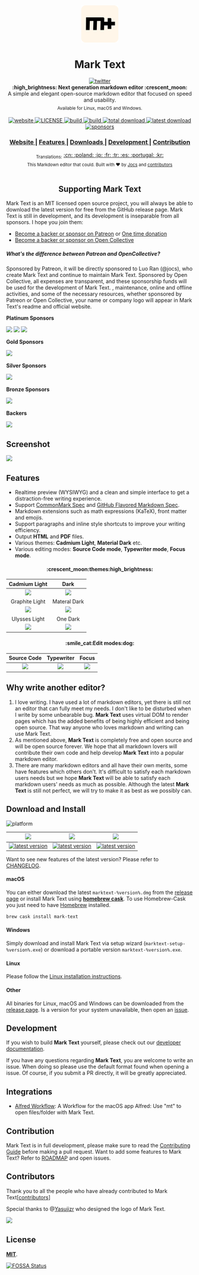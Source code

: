 <p align="center"><img src="https://raw.githubusercontent.com/marktext/marktext/master/static/logo-small.png" alt="Mark Text" width="100" height="100"></p>

<h1 align="center">Mark Text</h1>

<div align="center">
  <a href="https://twitter.com/intent/tweet?via=marktextme&url=https://github.com/marktext/marktext/&text=What%20do%20you%20want%20to%20say%20to%20app?&hashtags=happyMarkText">
    <img src="https://img.shields.io/twitter/url/https/github.com/marktext/marktext.svg?style=for-the-badge" alt="twitter">
  </a>
</div>
<div align="center">
  <strong>:high_brightness: Next generation markdown editor :crescent_moon:</strong><br>
  A simple and elegant open-source markdown editor that focused on speed and usability.<br>
  <sub>Available for Linux, macOS and Windows.</sub>
</div>

<br>

<div align="center">
  <!-- Version -->
  <a href="https://marktext.github.io/website">
    <img src="https://badge.fury.io/gh/jocs%2Fmarktext.svg" alt="website">
  </a>
  <!-- License -->
  <a href="https://github.com/marktext/marktext/blob/master/LICENSE">
    <img src="https://img.shields.io/github/license/marktext/marktext.svg" alt="LICENSE">
  </a>
  <!-- Build Status -->
  <a href="https://travis-ci.org/marktext/marktext/">
    <img src="https://travis-ci.org/marktext/marktext.svg?branch=master" alt="build">
  </a>
  <a href="https://ci.appveyor.com/project/marktext/marktext/branch/master">
    <img src="https://ci.appveyor.com/api/projects/status/l4gxgydj0i95hmxg/branch/master?svg=true" alt="build">
  </a>
  <!-- Downloads total -->
  <a href="https://github.com/marktext/marktext/releases">
    <img src="https://img.shields.io/github/downloads/marktext/marktext/total.svg" alt="total download">
  </a>
  <!-- Downloads latest release -->
  <a href="https://github.com/marktext/marktext/releases/latest">
    <img src="https://img.shields.io/github/downloads/marktext/marktext/v0.14.0/total.svg" alt="latest download">
  </a>
  <!-- sponsors -->
  <a href="https://opencollective.com/marktext">
    <img src="https://opencollective.com/marktext/tiers/silver-sponsors/badge.svg?label=SilverSponsors&color=brightgreen" alt="sponsors">
  </a>
</div>

<div align="center">
  <h3>
    <a href="https://marktext.app">
      Website
    </a>
    <span> | </span>
    <a href="https://github.com/marktext/marktext#features">
      Features
    </a>
    <span> | </span>
    <a href="https://github.com/marktext/marktext#download-and-install">
      Downloads
    </a>
    <span> | </span>
    <a href="https://github.com/marktext/marktext#development">
      Development
    </a>
    <span> | </span>
    <a href="https://github.com/marktext/marktext#contribution">
      Contribution
    </a>
  </h3>
</div>

<div align="center">
  <sub>Translations:</sub>
  <a href="https://github.com/marktext/marktext/blob/master/doc/i18n/zh_cn.md#readme">
    <span>:cn:</span>
  </a>
  <a href="https://github.com/marktext/marktext/blob/master/doc/i18n/pl.md#readme">
    <span>:poland:</span>
  </a>
  <a href="https://github.com/marktext/marktext/blob/master/doc/i18n/ja.md#readme">
    <span>:jp:</span>
  </a>
  <a href="https://github.com/marktext/marktext/blob/master/doc/i18n/french.md#readme">
    <span>:fr:</span>
  </a>
  <a href="https://github.com/marktext/marktext/blob/master/doc/i18n/tr.md#readme">
    <span>:tr:</span>
  </a>
  <a href="https://github.com/marktext/marktext/blob/master/doc/i18n/spanish.md#readme">
    <span>:es:</span>
  </a>
  <a href="https://github.com/marktext/marktext/blob/master/doc/i18n/pt.md#readme">
    <span>:portugal:</span>
  </a>
  <a href="https://github.com/marktext/marktext/blob/master/doc/i18n/ko.md#readme">
    <span>:kr:</span>
  </a>
</div>

<div align="center">
  <sub>This Markdown editor that could. Built with ❤︎ by
    <a href="https://github.com/Jocs">Jocs</a> and
    <a href="https://github.com/marktext/marktext/graphs/contributors">
      contributors
    </a>
  </sub>
</div>

<br />

<h2 align="center">Supporting Mark Text</h2>

Mark Text is an MIT licensed open source project, you will always be able to download the latest version for free from the GitHub release page. Mark Text is still in development, and its development is inseparable from all sponsors. I hope you join them:

- [Become a backer or sponsor on Patreon](https://www.patreon.com/ranluo) or [One time donation](https://github.com/Jocs/sponsor.me)
- [Become a backer or sponsor on Open Collective](https://opencollective.com/marktext)

##### What's the difference between Patreon and OpenCollective?

Sponsored by Patreon, it will be directly sponsored to Luo Ran (@jocs), who create Mark Text and continue to maintain Mark Text. Sponsored by Open Collective, all expenses are transparent, and these sponsorship funds will be used for the development of Mark Text. , maintenance, online and offline activities, and some of the necessary resources, whether sponsored by Patreon or Open Collective, your name or company logo will appear in Mark Text's readme and official website.

**Platinum Sponsors**

<a href="https://readme.io" target="_blank"><img src="https://raw.githubusercontent.com/marktext/marktext/master/doc/sponsor/readme.png" /></a>
<a href="https://qordoba.com" target="_blank"><img src="https://raw.githubusercontent.com/marktext/marktext/master/doc/sponsor/qordoba.png" /></a>
<a href="https://opencollective.com/marktext#platinum-sponsors">
 <img src="https://opencollective.com/marktext/tiers/platinum-sponsors.svg?avatarHeight=36&width=600">
</a>

**Gold Sponsors**

<a href="https://opencollective.com/marktext#platinum-sponsors">
  <img src="https://opencollective.com/marktext/tiers/gold-sponsors.svg?avatarHeight=36&width=600">
</a>

**Silver Sponsors**

<a href="https://opencollective.com/marktext#platinum-sponsors">
  <img src="https://opencollective.com/marktext/tiers/silver-sponsors.svg?avatarHeight=36&width=600">
</a>

**Bronze Sponsors**

<a href="https://opencollective.com/marktext#platinum-sponsors">
  <img src="https://opencollective.com/marktext/tiers/bronze-sponsors.svg?avatarHeight=36&width=600">
</a>

**Backers**

<a href="https://opencollective.com/marktext#backers">
  <img src="https://opencollective.com/marktext/tiers/backer.svg?avatarHeight=36&width=600">
</a>

## Screenshot

![](https://github.com/marktext/marktext/blob/master/doc/marktext.png?raw=true)

## Features

- Realtime preview (WYSIWYG) and a clean and simple interface to get a distraction-free writing experience.
- Support [CommonMark Spec](https://spec.commonmark.org/0.29/) and [GitHub Flavored Markdown Spec](https://github.github.com/gfm/).
- Markdown extensions such as math expressions (KaTeX), front matter and emojis.
- Support paragraphs and inline style shortcuts to improve your writing efficiency.
- Output **HTML** and **PDF** files.
- Various themes: **Cadmium Light**, **Material Dark** etc.
- Various editing modes: **Source Code mode**, **Typewriter mode**, **Focus mode**.

<h4 align="center">:crescent_moon:themes:high_brightness:</h4>

| Cadmium Light                                                                                              | Dark                                                                                                     |
|:----------------------------------------------------------------------------------------------------------:|:--------------------------------------------------------------------------------------------------------:|
| ![](https://github.com/marktext/marktext/blob/master/doc/themeImages/cadmium-light.png?raw=true)  | ![](https://github.com/marktext/marktext/blob/master/doc/themeImages/dark.png?raw=true)         |
| Graphite Light                                                                                             | Materal Dark                                                                                             |
| ![](https://github.com/marktext/marktext/blob/master/doc/themeImages/graphite-light.png?raw=true) | ![](https://github.com/marktext/marktext/blob/master/doc/themeImages/materal-dark.png?raw=true) |
| Ulysses Light                                                                                              | One Dark                                                                                                 |
| ![](https://github.com/marktext/marktext/blob/master/doc/themeImages/ulysses-light.png?raw=true)  | ![](https://github.com/marktext/marktext/blob/master/doc/themeImages/one-dark.png?raw=true)     |

<h4 align="center">:smile_cat:Edit modes:dog:</h4>

| Source Code                                                                    | Typewriter                                                                         | Focus                                                                         |
|:------------------------------------------------------------------------------:|:----------------------------------------------------------------------------------:|:-----------------------------------------------------------------------------:|
| ![](https://raw.githubusercontent.com/marktext/marktext/master/doc/source.gif) | ![](https://raw.githubusercontent.com/marktext/marktext/master/doc/typewriter.gif) | ![](https://raw.githubusercontent.com/marktext/marktext/master/doc/focus.gif) |

## Why write another editor?

1. I love writing. I have used a lot of markdown editors, yet there is still not an editor that can fully meet my needs. I don't like to be disturbed when I write by some unbearable bug. **Mark Text** uses virtual DOM to render pages which has the added benefits of being highly efficient and being open source. That way anyone who loves markdown and writing can use Mark Text.
2. As mentioned above, **Mark Text** is completely free and open source and will be open source forever. We hope that all markdown lovers will contribute their own code and help develop **Mark Text** into a popular markdown editor.
3. There are many markdown editors and all have their own merits, some have features which others don't. It's difficult to satisfy each markdown users needs but we hope **Mark Text** will be able to satisfy each markdown users' needs as much as possible. Although the latest **Mark Text** is still not perfect, we will try to make it as best as we possibly can.

## Download and Install

![platform](https://img.shields.io/static/v1.svg?label=Platform&message=Linux-64%20|%20macOS-64%20|%20Win-32%20|%20Win-64&style=for-the-badge)

| ![](https://raw.githubusercontent.com/wiki/ryanoasis/nerd-fonts/screenshots/v1.0.x/mac-pass-sm.png)                                                                                                  | ![](https://raw.githubusercontent.com/wiki/ryanoasis/nerd-fonts/screenshots/v1.0.x/windows-pass-sm.png)                                                                                                          | ![](https://raw.githubusercontent.com/wiki/ryanoasis/nerd-fonts/screenshots/v1.0.x/linux-pass-sm.png)                                                                                                                        |
|:----------------------------------------------------------------------------------------------------------------------------------------------------------------------------------------------------:|:----------------------------------------------------------------------------------------------------------------------------------------------------------------------------------------------------------------:|:----------------------------------------------------------------------------------------------------------------------------------------------------------------------------------------------------------------------------:|
| [![latest version](https://img.shields.io/github/downloads/marktext/marktext/latest/marktext-0.14.0.dmg.svg)](https://github.com/marktext/marktext/releases/download/v0.14.0/marktext-0.14.0.dmg) | [![latest version](https://img.shields.io/github/downloads/marktext/marktext/latest/marktext-setup-0.14.0.exe.svg)](https://github.com/marktext/marktext/releases/download/v0.14.0/marktext-setup-0.14.0.exe) | [![latest version](https://img.shields.io/github/downloads/marktext/marktext/latest/marktext-0.14.0-x86_64.AppImage.svg)](https://github.com/marktext/marktext/releases/download/v0.14.0/marktext-0.14.0-x86_64.AppImage) |

Want to see new features of the latest version? Please refer to [CHANGELOG](https://github.com/marktext/marktext/blob/master/.github/CHANGELOG.md).

#### macOS

You can either download the latest `marktext-%version%.dmg` from the [release page](https://github.com/marktext/marktext/releases/latest) or install Mark Text using [**homebrew cask**](https://github.com/caskroom/homebrew-cask). To use Homebrew-Cask you just need to have [Homebrew](https://brew.sh/) installed.

```bash
brew cask install mark-text
```

#### Windows

Simply download and install Mark Text via setup wizard (`marktext-setup-%version%.exe`) or download a portable version `marktext-%version%.exe`.

#### Linux

Please follow the [Linux installation instructions](https://github.com/marktext/marktext/blob/master/doc/LINUX.md).

#### Other

All binaries for Linux, macOS and Windows can be downloaded from the [release page](https://github.com/marktext/marktext/releases/latest). Is a version for your system unavailable, then open an [issue](https://github.com/marktext/marktext/issues).

## Development

If you wish to build **Mark Text** yourself, please check out our [developer documentation](https://github.com/marktext/marktext/blob/master/.github/CONTRIBUTING.md#build-instructions).

If you have any questions regarding **Mark Text**, you are welcome to write an issue. When doing so please use the default format found when opening a issue. Of course, if you submit a PR directly, it will be greatly appreciated.

## Integrations

- [Alfred Workflow](http://www.packal.org/workflow/mark-text): A Workflow for the macOS app Alfred: Use "mt" to open files/folder with Mark Text.

## Contribution

Mark Text is in full development, please make sure to read the [Contributing Guide](https://github.com/marktext/marktext/blob/master/.github/CONTRIBUTING.md) before making a pull request. Want to add some features to Mark Text? Refer to [ROADMAP](https://github.com/marktext/marktext/blob/master/.github/ROADMAP.md) and open issues.

## Contributors

Thank you to all the people who have already contributed to Mark Text[[contributors](https://github.com/marktext/marktext/graphs/contributors)]

Special thanks to @[Yasujizr](https://github.com/Yasujizr) who designed the logo of Mark Text.

<a href="https://github.com/marktext/marktext/graphs/contributors"><img src="https://opencollective.com/marktext/contributors.svg?width=890" /></a>

## License

[**MIT**](https://github.com/marktext/marktext/blob/master/LICENSE).

[![FOSSA Status](https://app.fossa.io/api/projects/git%2Bgithub.com%2Fmarktext%2Fmarktext.svg?type=large)](https://app.fossa.io/projects/git%2Bgithub.com%2Fmarktext%2Fmarktext?ref=badge_large)
